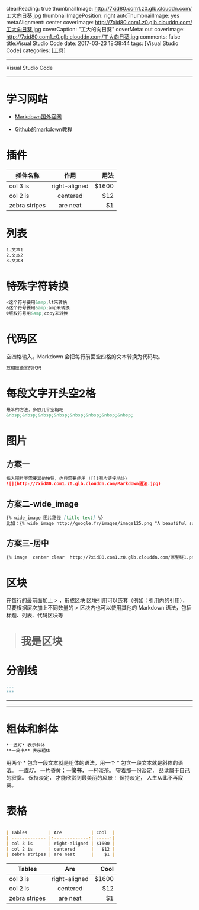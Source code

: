 clearReading: true
thumbnailImage: http://7xid80.com1.z0.glb.clouddn.com/工大向日葵.jpg
thumbnailImagePosition: right
autoThumbnailImage: yes
metaAlignment: center
coverImage: http://7xid80.com1.z0.glb.clouddn.com/工大向日葵.jpg
coverCaption: "工大的向日葵"
coverMeta: out
coverImage: http://7xid80.com1.z0.glb.clouddn.com/工大向日葵.jpg
comments: false
title:Visual Studio Code
date: 2017-03-23 18:38:44
tags: [Visual Studio Code]
categories: [工具]

---
Visual Studio Code
<!-- more -->
***
# 学习网站


 * [Markdown国外官网](http://daringfireball.net/projects/markdown/)
 
 * [Github的markdown教程](https://guides.github.com/features/mastering-markdown/)


# 插件


|插件名称        | 作用          | 用法  |
| ------------- |:-------------:| -----:|
| col 3 is      | right-aligned | $1600 |
| col 2 is      | centered      |   $12 |
| zebra stripes | are neat      |    $1 |

# 列表

``` markdown
1.文本1
2.文本2
3.文本3
```


# 特殊字符转换


``` markdown
<这个符号要用&amp;lt来转换
&这个符号要用&amp;amp来转换
©版权符号用&amp;copy来转换
```


# 代码区

空四格输入。Markdown 会把每行前面空四格的文本转换为代码块。


``` markdown
放相应语言的代码
```

# 每段文字开头空2格

``` markdown
最笨的方法，多放几个空格吧
&nbsp;&nbsp;&nbsp;&nbsp;&nbsp;&nbsp;&nbsp;&nbsp;
```
# 图片
## 方案一

``` markdown
插入图片不需要其他按钮，你只需要使用 ![](图片链接地址）
![](http://7xid80.com1.z0.glb.clouddn.com/Markdown语法.jpg)
```
## 方案二-wide_image
``` markdown
{% wide_image 图片路径 [title text] %}
比如：{% wide_image http://google.fr/images/image125.png "A beautiful sunrise" %}
```
## 方案三-居中
``` markdown
{% image  center clear  http://7xid80.com1.z0.glb.clouddn.com/原型链1.png "原型链" %}
```


# 区块

在每行的最前面加上 > ，形成区块
区块引用可以嵌套（例如：引用内的引用），只要根据层次加上不同数量的 >
区块内也可以使用其他的 Markdown 语法，包括标题、列表、代码区块等
> # 我是区块

# 分割线

``` markdown
---
***
```
---
***

# 粗体和斜体
``` markdown
*一盏灯* 表示斜体
**一简书** 表示粗体

```
用两个 * 包含一段文本就是粗体的语法，用一个 * 包含一段文本就是斜体的语法。
*一盏灯*， 一片昏黄；**一简书**， 一杯淡茶。 守着那一份淡定， 品读属于自己的寂寞。 保持淡定， 才能欣赏到最美丽的风景！ 保持淡定， 人生从此不再寂寞。



# 表格
``` markdown

| Tables        | Are           | Cool  |
| ------------- |:-------------:| -----:|
| col 3 is      | right-aligned | $1600 |
| col 2 is      | centered      |   $12 |
| zebra stripes | are neat      |    $1 |

```

| Tables        | Are           | Cool  |
| ------------- |:-------------:| -----:|
| col 3 is      | right-aligned | $1600 |
| col 2 is      | centered      |   $12 |
| zebra stripes | are neat      |    $1 |


